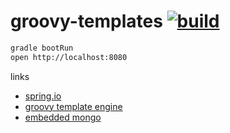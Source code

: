 groovy-templates [![build](https://travis-ci.org/daggerok/groovy-templates.svg?branch=master)](https://travis-ci.org/daggerok/groovy-templates)
================

```sh
gradle bootRun
open http://localhost:8080
```

links

- [spring.io](https://spring.io)
- [groovy template engine](http://groovy-lang.org/templating.html)
- [embedded mongo](https://github.com/flapdoodle-oss/de.flapdoodle.embed.mongo)

